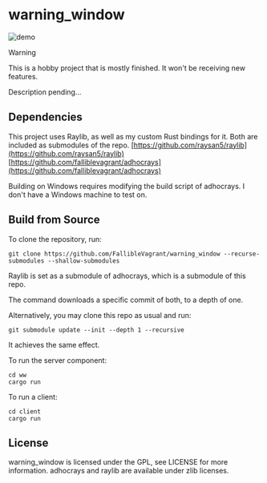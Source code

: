 # warning_window

![demo](./demo.gif)

> [!WARNING]
> This is a hobby project that is mostly finished. It won't be receiving new features.

Description pending...

## Dependencies
This project uses Raylib, as well as my custom Rust bindings for it. Both are included as submodules of the repo.
[https://github.com/raysan5/raylib](https://github.com/raysan5/raylib)
[https://github.com/falliblevagrant/adhocrays](https://github.com/falliblevagrant/adhocrays)

Building on Windows requires modifying the build script of adhocrays. I don't have a Windows machine to test on.

## Build from Source
To clone the repository, run:
```
git clone https://github.com/FallibleVagrant/warning_window --recurse-submodules --shallow-submodules
```
Raylib is set as a submodule of adhocrays, which is a submodule of this repo.

The command downloads a specific commit of both, to a depth of one.

Alternatively, you may clone this repo as usual and run:
```
git submodule update --init --depth 1 --recursive
```
It achieves the same effect.

To run the server component:
```
cd ww
cargo run
```

To run a client:
```
cd client
cargo run
```

## License
warning_window is licensed under the GPL, see LICENSE for more information.
adhocrays and raylib are available under zlib licenses.
